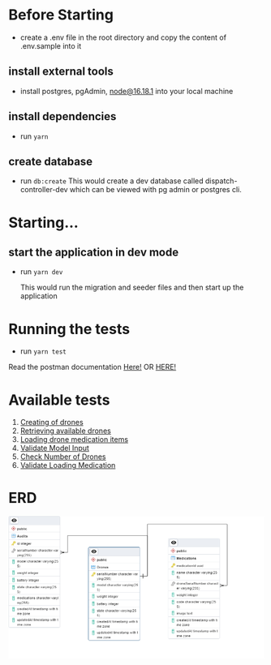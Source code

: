 # Before Starting

- create a .env file in the root directory and copy the content of .env.sample into it

## install external tools

- install postgres, pgAdmin, node@16.18.1 into your local machine

## install dependencies

- run `yarn`

## create database

- run `db:create`
  This would create a dev database called dispatch-controller-dev which can be viewed with pg admin or postgres cli.

# Starting...

## start the application in dev mode

- run `yarn dev`

  This would run the migration and seeder files and then start up the application

# Running the tests

- run `yarn test`

Read the postman documentation [Here!](https://documenter.getpostman.com/view/18357475/2s8Z6x3ttX) OR [HERE!](./DOC_Requests.md)

# Available tests

1. [Creating of drones](./src/controllers/drone/__test__/create.test.ts)
2. [Retrieving available drones](./src/controllers/drone/__test__/getAvailableDrones.test.ts)
3. [Loading drone medication items](./src/controllers/drone/__test__/loadMedication.test.ts)
4. [Validate Model Input](./src/test/checkModel.test.ts)
5. [Check Number of Drones](./src/test/checkNumberOfDrones.test.ts)
6. [Validate Loading Medication](./src/test/validateLoadingMedication.test.ts)

# ERD
![Entity Relation Diagram](./ERD.png)